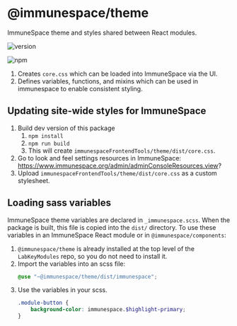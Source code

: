 # @immunespace/theme

ImmuneSpace theme and styles shared between React modules. 

![version](https://img.shields.io/badge/dynamic/json?color=blue&label=version&prefix=v&query=version&url=https%3A%2F%2Fraw.githubusercontent.com%2FRGLab%2FImmuneSpaceFrontendTools%2Ffb_add_repo_badges%2Ftheme%2Fpackage.json)

![npm](https://img.shields.io/npm/dt/@immunespace/theme)

1. Creates `core.css` which can be loaded into ImmuneSpace via the UI. 
2. Defines variables, functions, and mixins which can be used in immunespace 
to enable consistent styling. 

## Updating site-wide styles for ImmuneSpace

1. Build dev version of this package  
    1. `npm install`
    1. `npm run build`
    1. This will create `immunespaceFrontendTools/theme/dist/core.css`. 
1. Go to look and feel settings resources in ImmuneSpace: https://www.immunespace.org/admin/adminConsoleResources.view?
1. Upload `immunespaceFrontendTools/theme/dist/core.css` as a custom stylesheet. 

## Loading sass variables 
ImmuneSpace theme variables are declared in `_immunespace.scss`. When the package is built, this file is copied into the `dist/` directory. To use these variables in an ImmuneSpace React module or in `@immunespace/components`:  

1. `@immunespace/theme` is already installed at the top level of the `LabKeyModules` repo, so you do not need to install it. 
1. Import the variables into an scss file: 
    ```scss
    @use "~@immunespace/theme/dist/immunespace";
    ```
1. Use the variables in your scss. 
    ```scss
    .module-button {
        background-color: immunespace.$highlight-primary;
    }
    ```
